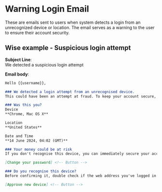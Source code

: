 # Warning Login Email

These are emails sent to users when system detects a login from an unrecognized device or location. The email serves as a warning to the user to ensure their account security.


## Wise example - Suspicious login attempt

**Subject Line**:  
We detected a suspicious login attempt

**Email body**:  

```md
Hello {{username}},

### We detected a login attempt from an unrecognised device.
This could have been an attempt at fraud. To keep your account secure, we need to confirm if it was you.

### Was this you?
Device
**Chrome, Mac OS X**

Location
**United States**

Date and Time
**14 June 2024, 04:02 (GMT)**

### Your money could be at risk
If you don't recognise this device, you can immediately secure your account by changing your password.

[Change your password] <!-- Button -->

### Do you recognise this device?
Before confirming it, double check if the web address you've logged in to starts with **https://wise.com**. Authorising an unknown device puts the security of your account at risk.

[Approve new device] <!-- Button -->
```
